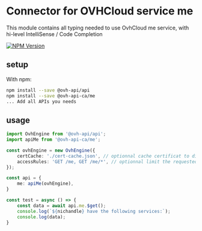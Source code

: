 # Connector for OVHCloud service me

This module contains all typing needed to use OvhCloud me service, with hi-level IntelliSense / Code Completion

[![NPM Version](https://img.shields.io/npm/v/@ovh-api-ca/me.svg?style=flat)](https://www.npmjs.org/package/@ovh-api-ca/me)

## setup

With npm:
````bash
npm install --save @ovh-api/api
npm install --save @ovh-api-ca/me
... Add all APIs you needs
````

## usage

````typescript
import OvhEngine from '@ovh-api/api';
import apiMe from '@ovh-api-ca/me';

const ovhEngine = new OvhEngine({ 
    certCache: './cert-cache.json', // optionnal cache certificat to disk
    accessRules: 'GET /me, GET /me/*', // optionnal limit the requested privileges.
});

const api = {
    me: apiMe(ovhEngine),
}

const test = async () => {
    const data = await api.me.$get();
    console.log(`${nichandle} have the following services:`);
    console.log(data);
}

````